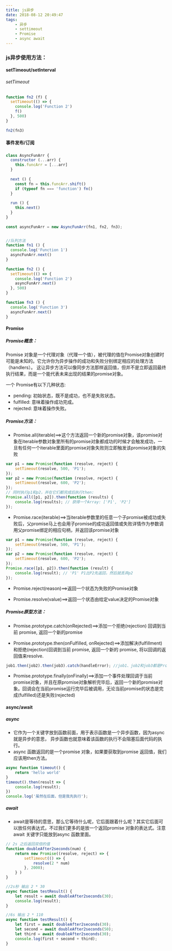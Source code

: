 ```yaml
---
title: js异步
date: 2018-08-12 20:49:47
tags: 
    - 异步
    - settimeout
    - Promise
    - async await    
---
```


### js异步使用方法：

#### setTimeout/setInterval

###### setTimeout

```js
function fn2 (f) {
  setTimeout(() => {
    console.log('Function 2')
    f()
  }, 500)
}
 
fn2(fn3)
```


#### 事件发布/订阅

##### 

```js
class AsyncFunArr {
  constructor (...arr) {
    this.funcArr = [...arr]
  }
 
  next () {
    const fn = this.funcArr.shift()
    if (typeof fn === 'function') fn()
  }
 
  run () {
    this.next()
  }
}
 
const asyncFunArr = new AsyncFunArr(fn1, fn2, fn3);


//队列方法
function fn1 () {
  console.log('Function 1')
  asyncFunArr.next()
}
 
function fn2 () {
  setTimeout(() => {
    console.log('Function 2')
    asyncFunArr.next()
  }, 500)
}
 
function fn3 () {
  console.log('Function 3')
  asyncFunArr.next()
}
```

#### Promise

##### Promise概念：
Promise 对象是一个代理对象（代理一个值），被代理的值在Promise对象创建时可能是未知的。它允许你为异步操作的成功和失败分别绑定相应的处理方法（handlers）。 这让异步方法可以像同步方法那样返回值，但并不是立即返回最终执行结果，而是一个能代表未来出现的结果的promise对象。

一个 Promise有以下几种状态:
* pending: 初始状态，既不是成功，也不是失败状态。
* fulfilled: 意味着操作成功完成。
* rejected: 意味着操作失败。

##### Promise方法：
* Promise.all(iterable)==>这个方法返回一个新的promise对象，该promise对象在iterable参数对象里所有的promise对象都成功的时候才会触发成功，一旦有任何一个iterable里面的promise对象失败则立即触发该promise对象的失败
```js
var p1 = new Promise(function (resolve, reject) {
    setTimeout(resolve, 500, 'P1');
});
var p2 = new Promise(function (resolve, reject) {
    setTimeout(resolve, 600, 'P2');
});
// 同时执行p1和p2，并在它们都完成后执行then:
Promise.all([p1, p2]).then(function (results) {
    console.log(results); // 获得一个Array: ['P1', 'P2']
});
```
* Promise.race(iterable)==>当iterable参数里的任意一个子promise被成功或失败后，父promise马上也会用子promise的成功返回值或失败详情作为参数调用父promise绑定的相应句柄，并返回该promise对象
```js
var p1 = new Promise(function (resolve, reject) {
    setTimeout(resolve, 500, 'P1');
});
var p2 = new Promise(function (resolve, reject) {
    setTimeout(resolve, 600, 'P2');
});
Promise.race([p1, p2]).then(function (result) {
    console.log(result); // 'P1' P1比P2先返回，然后就丢弃p2
});
```
* Promise.reject(reason)==>返回一个状态为失败的Promise对象

* Promise.resolve(value)==>返回一个状态由给定value决定的Promise对象

##### Promise原型方法：
* Promise.prototype.catch(onRejected)==>添加一个拒绝(rejection) 回调到当前 promise, 返回一个新的promise

* Promise.prototype.then(onFulfilled, onRejected)==>添加解决(fulfillment)和拒绝(rejection)回调到当前 promise, 返回一个新的 promise, 将以回调的返回值来resolve.
```js
job1.then(job2).then(job3).catch(handleError); //job1、job2和job3都是Promise对象。
```

* Promise.prototype.finally(onFinally)==>添加一个事件处理回调于当前promise对象，并且在原promise对象解析完毕后，返回一个新的promise对象。回调会在当前promise运行完毕后被调用，无论当前promise的状态是完成(fulfilled)还是失败(rejected)




#### async/await

##### async 
* 它作为一个关键字放到函数前面，用于表示函数是一个异步函数，因为async就是异步的意思， 异步函数也就意味着该函数的执行不会阻塞后面代码的执行。
* async 函数返回的是一个promise 对象，如果要获取到promise 返回值，我们应该用then方法。
```js
async function timeout() {
    return 'hello world'
}
timeout().then(result => {
    console.log(result);
})
console.log('虽然在后面，但是我先执行');
```

##### await
* await是等待的意思，那么它等待什么呢，它后面跟着什么呢？其实它后面可以放任何表达式，不过我们更多的是放一个返回promise 对象的表达式。注意await 关键字只能放到async 函数里面。
```js
// 2s 之后返回双倍的值
function doubleAfter2seconds(num) {
    return new Promise((resolve, reject) => {
        setTimeout(() => {
            resolve(2 * num)
        }, 2000);
    } )
}

//2s秒 输出 2 * 30
async function testResult() {
    let result = await doubleAfter2seconds(30);
    console.log(result);
}

//6s 输出 2 * 110
async function testResult() {
    let first = await doubleAfter2seconds(30);
    let second = await doubleAfter2seconds(50);
    let third = await doubleAfter2seconds(30);
    console.log(first + second + third);
}
```
